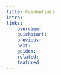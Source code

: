 ```yaml
---
title: Credentials
intro:
links:
    overview:
    quickstart:
    previous:
    next:
    guides:
    related:
    featured:
---
```

